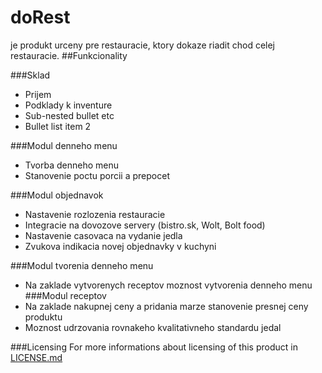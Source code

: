 # doRest
je produkt urceny pre restauracie, ktory dokaze riadit chod celej restauracie. 
##Funkcionality

###Sklad
* Prijem
* Podklady k inventure
* Sub-nested bullet etc
* Bullet list item 2

###Modul denneho menu
* Tvorba denneho menu
* Stanovenie poctu porcii a prepocet

###Modul objednavok
* Nastavenie rozlozenia restauracie
* Integracie na dovozove servery (bistro.sk, Wolt, Bolt food)
* Nastavenie casovaca na vydanie jedla
* Zvukova indikacia novej objednavky v kuchyni

###Modul tvorenia denneho menu
* Na zaklade vytvorenych receptov moznost vytvorenia denneho menu
###Modul receptov
* Na zaklade nakupnej ceny a pridania marze stanovenie presnej ceny produktu
* Moznost udrzovania rovnakeho kvalitativneho standardu jedal


###Licensing
For more informations about licensing of this product in [LICENSE.md](LICENSE.md)
